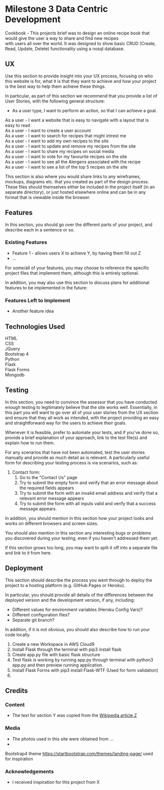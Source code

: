 # Milestone 3 Data Centric Development   

Cookbook - This projects brief was to design an online recipe book that would give the user a way to share and find new recipes  
with users all over the world. It was designed to show basic CRUD (Create, Read, Update, Delete) functionality using a nosql database.  
 
## UX
 
Use this section to provide insight into your UX process, focusing on who this website is for, what it is that they want to achieve and how your project is the best way to help them achieve these things.

In particular, as part of this section we recommend that you provide a list of User Stories, with the following general structure:
- As a user type, I want to perform an action, so that I can achieve a goal.

As a user - I want a website that is easy to navigate with a layout that is easy to read  
As a user - I want to create a user account  
As a user - I want to search for recipes that might intrest me  
As a user - I want to add my own recipes to the site  
As a user - I want to update and remove my recipes from the site  
As a user - I want to share my recipes on social media  
As a user - I want to vote for my favourite recipes on the site  
As a user - I want to see all the Alergens associated with the recipe  
As a user - I want to see a list of the top 5 recipes on the site  


This section is also where you would share links to any wireframes, mockups, diagrams etc. that you created as part of the design process. These files should themselves either be included in the project itself (in an separate directory), or just hosted elsewhere online and can be in any format that is viewable inside the browser.

## Features

In this section, you should go over the different parts of your project, and describe each in a sentence or so.
 
### Existing Features
- Feature 1 - allows users X to achieve Y, by having them fill out Z
- ...

For some/all of your features, you may choose to reference the specific project files that implement them, although this is entirely optional.

In addition, you may also use this section to discuss plans for additional features to be implemented in the future:

### Features Left to Implement
- Another feature idea

## Technologies Used

HTML  
CSS  
JQuery  
Bootstrap 4  
Python  
Flask  
Flask Forms  
Mongodb  



## Testing

In this section, you need to convince the assessor that you have conducted enough testing to legitimately believe that the site works well. Essentially, in this part you will want to go over all of your user stories from the UX section and ensure that they all work as intended, with the project providing an easy and straightforward way for the users to achieve their goals.

Whenever it is feasible, prefer to automate your tests, and if you've done so, provide a brief explanation of your approach, link to the test file(s) and explain how to run them.

For any scenarios that have not been automated, test the user stories manually and provide as much detail as is relevant. A particularly useful form for describing your testing process is via scenarios, such as:

1. Contact form:
    1. Go to the "Contact Us" page
    2. Try to submit the empty form and verify that an error message about the required fields appears
    3. Try to submit the form with an invalid email address and verify that a relevant error message appears
    4. Try to submit the form with all inputs valid and verify that a success message appears.

In addition, you should mention in this section how your project looks and works on different browsers and screen sizes.

You should also mention in this section any interesting bugs or problems you discovered during your testing, even if you haven't addressed them yet.

If this section grows too long, you may want to split it off into a separate file and link to it from here.

## Deployment

This section should describe the process you went through to deploy the project to a hosting platform (e.g. GitHub Pages or Heroku).

In particular, you should provide all details of the differences between the deployed version and the development version, if any, including:
- Different values for environment variables (Heroku Config Vars)?
- Different configuration files?
- Separate git branch?

In addition, if it is not obvious, you should also describe how to run your code locally.


1.  Create a new Workspace in AWS Cloud9  
2.  Install Flask through the terminal with pip3 install flask  
3.  Create app.py file with basic flask structure 
4.  Test flask is working by running app.py through terminal with python3 app.py and then preview running application. 
5.  Install Flask Forms with pip3 install Flask-WTF (Used for form validation)
5.  


## Credits

### Content
- The text for section Y was copied from the [Wikipedia article Z](https://en.wikipedia.org/wiki/Z)

### Media
- The photos used in this site were obtained from ...
- 
Bootstrap4 theme https://startbootstrap.com/themes/landing-page/ used for inspiration  

### Acknowledgements

- I received inspiration for this project from X